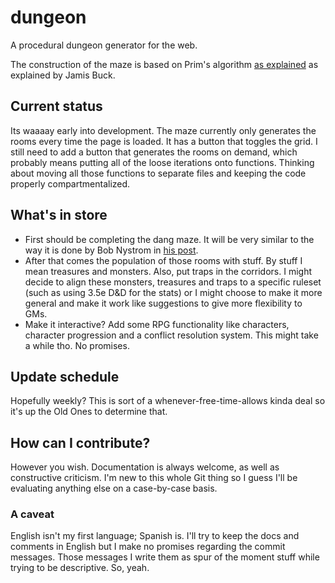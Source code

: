 # dungeon
A procedural dungeon generator for the web. 

The construction of the maze is based on Prim's algorithm [as explained](http://weblog.jamisbuck.org/2011/1/10/maze-generation-prim-s-algorithm) as explained by Jamis Buck.

## Current status
Its waaaay early into development. The maze currently only generates the rooms every time the page is loaded. It has a button that toggles the grid. I still need to add a button that generates the rooms on demand, which probably means putting all of the loose iterations onto functions. Thinking about moving all those functions to separate files and keeping the code properly compartmentalized.

## What's in store
- First should be completing the dang maze. It will be very similar to the way it is done by Bob Nystrom in [his post](http://journal.stuffwithstuff.com/2014/12/21/rooms-and-mazes/).
- After that comes the population of those rooms with stuff. By stuff I mean treasures and monsters. Also, put traps in the corridors. I might decide to align these monsters, treasures and traps to a specific ruleset (such as using 3.5e D&D for the stats) or I might choose to make it more general and make it work like suggestions to give more flexibility to GMs.
- Make it interactive? Add some RPG functionality like characters, character progression and a conflict resolution system. This might take a while tho. No promises.

## Update schedule

Hopefully weekly? This is sort of a whenever-free-time-allows kinda deal so it's up the Old Ones to determine that. 

## How can I contribute?

However you wish. Documentation is always welcome, as well as constructive criticism. I'm new to this whole Git thing so I guess I'll be evaluating anything else on a case-by-case basis.

### A caveat
English isn't my first language; Spanish is. I'll try to keep the docs and comments in English but I make no promises regarding the commit messages. Those messages I write them as spur of the moment stuff while trying to be descriptive. So, yeah.
